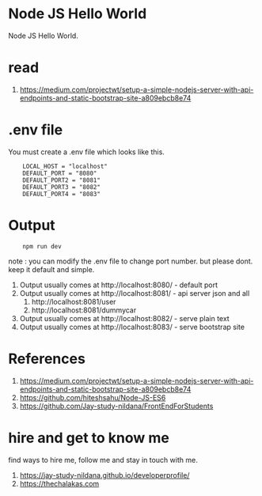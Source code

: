 # Node JS Hello World

Node JS Hello World.

# read

1. https://medium.com/projectwt/setup-a-simple-nodejs-server-with-api-endpoints-and-static-bootstrap-site-a809ebcb8e74

# .env file

You must create a .env file which looks like this. 

```
    LOCAL_HOST = "localhost"
    DEFAULT_PORT = "8080"
    DEFAULT_PORT2 = "8081"
    DEFAULT_PORT3 = "8082"
    DEFAULT_PORT4 = "8083"
```

# Output

```
    npm run dev
```

note : you can modify the .env file to change port number. but please dont. keep it default and simple.

1. Output usually comes at http://localhost:8080/ - default port
1. Output usually comes at http://localhost:8081/ - api server json and all
    1. http://localhost:8081/user 
    1. http://localhost:8081/dummycar
1. Output usually comes at http://localhost:8082/ - serve plain text
1. Output usually comes at http://localhost:8083/ - serve bootstrap site

# References

1. https://medium.com/projectwt/setup-a-simple-nodejs-server-with-api-endpoints-and-static-bootstrap-site-a809ebcb8e74
1. https://github.com/hiteshsahu/Node-JS-ES6
1. https://github.com/Jay-study-nildana/FrontEndForStudents

# hire and get to know me

find ways to hire me, follow me and stay in touch with me.

1. https://jay-study-nildana.github.io/developerprofile/
1. https://thechalakas.com